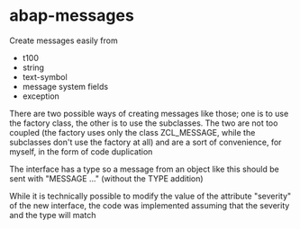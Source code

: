 # abap-messages

Create messages easily from
  - t100
  - string
  - text-symbol
  - message system fields
  - exception

There are two possible ways of creating messages like those; one is to use the factory class, the other is to use the subclasses. The two are not too coupled (the factory uses only the class ZCL_MESSAGE, while the subclasses don't use the factory at all) and are a sort of convenience, for myself, in the form of code duplication

The interface has a type so a message from an object like this should be sent with "MESSAGE ..." (without the TYPE addition)

While it is technically possible to modify the value of the attribute "severity" of the new interface, the code was implemented assuming that the severity and the type will match